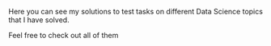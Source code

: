 Here you can see my solutions to test tasks on different Data Science topics that I have solved.

Feel free to check out all of them
